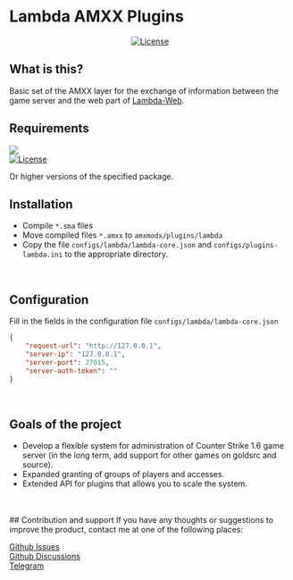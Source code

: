 # Lambda AMXX Plugins
<p align="center">
    <a href="https://github.com/d3m37r4/lambda-amxx/blob/main/LICENSE">
        <img src="https://img.shields.io/badge/License-MIT-green?style=flat-square" alt="License">
    </a>
</p>

## What is this?
Basic set of the AMXX layer for the exchange of information between the game server and the web part of <a href="https://github.com/d3m37r4/lambda-web/">Lambda-Web</a>.
<br>

## Requirements
<a href="https://github.com/alliedmodders/amxmodx/">
    <img src="https://img.shields.io/badge/AMXModX-v1.9.0-blue?style=flat-square"> 
</a>
<br>
<a href="https://github.com/In-line/grip">
    <img src="https://img.shields.io/badge/GoldSrcRestInPawn-v0.1.5-blue?style=flat-square" alt="License"> 
</a>

Or higher versions of the specified package.
<br>

## Installation
* Compile `*.sma` files
* Move compiled files `*.amxx` to `amxmodx/plugins/lambda`
* Copy the file `configs/lambda/lambda-core.json` and `configs/plugins-lambda.ini` to the appropriate directory.
<br>

## Configuration
Fill in the fields in the configuration file `configs/lambda/lambda-core.json`
```json
{
    "request-url": "http://127.0.0.1",
    "server-ip": "127.0.0.1",
    "server-port": 27015,
    "server-auth-token": ""
}
```
<br>

## Goals of the project
* Develop a flexible system for administration of Counter Strike 1.6 game server (in the long term, add support for other games on goldsrc and source).
* Expanded granting of groups of players and accesses.
* Extended API for plugins that allows you to scale the system.
<br>
<br>
## Contribution and support
If you have any thoughts or suggestions to improve the product, contact me at one of the following places:

<a href="https://github.com/d3m37r4/lambda-amxx/issues/">Github Issues</a>
<br>
<a href="https://github.com/d3m37r4/lambda-amxx/discussions/">Github Discussions</a>
<br>
<a href="https://t.me/dmitry_isakow">Telegram</a>
